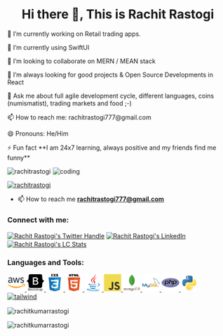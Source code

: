 
<h1 align="center"> Hi there 👋, This is Rachit Rastogi </h1>

  <p> 🔭 I’m currently working on Retail trading apps. </p>
  <p> 🌱 I’m currently using SwiftUI </P>
  <p> 👯 I’m looking to collaborate on MERN / MEAN stack </p>
  <p> 🤔 I’m always looking for good projects & Open Source Developments in React </p>
  <p> 💬 Ask me about full agile development cycle, different languages, coins (numismatist), trading markets and food ;-) </p>
  <p> 📫 How to reach me: rachitrastogi777@gmail.com </p>
  <p> 😄 Pronouns: He/Him </p>
  <p> ⚡ Fun fact **I am 24x7 learning, always positive and my friends find me funny**</p>

<img  src="https://user-images.githubusercontent.com/55389276/140866485-8fb1c876-9a8f-4d6a-98dc-08c4981eaf70.gif" align="right" alt="coding" width="400">

<p align="left"> <img src="https://komarev.com/ghpvc/?username=rachitrastogi&label=Profile%20views&color=0e75b6&style=flat" alt="rachitrastogi" /> </p>

<p align="left"> <a href="https://twitter.com/rachitrastogi" target="blank"><img src="https://img.shields.io/twitter/follow/rachitrastogi?logo=twitter&style=for-the-badge" alt="rachitrastogi" /></a> </p>

- 📫 How to reach me **rachitrastogi777@gmail.com**

<h3 align="left">Connect with me:</h3>
<p align="left">
<a href="https://twitter.com/rachitrastogi" target="blank"><img align="center" src="https://raw.githubusercontent.com/rahuldkjain/github-profile-readme-generator/master/src/images/icons/Social/twitter.svg" alt="Rachit Rastogi's Twitter Handle" height="30" width="40" /></a>
<a href="https://www.linkedin.com/in/rachitrastogi/" target="blank"><img align="center" src="https://raw.githubusercontent.com/rahuldkjain/github-profile-readme-generator/master/src/images/icons/Social/linked-in-alt.svg" alt="Rachit Rastogi's LinkedIn" height="30" width="40" /></a>
<a href="https://leetcode.com/rachitkrastogi/" target="blank"><img align="center" src="https://raw.githubusercontent.com/rahuldkjain/github-profile-readme-generator/master/src/images/icons/Social/leet-code.svg" alt="Rachit Rastogi's LC Stats" height="30" width="40" /></a>
</p>

<h3 align="left">Languages and Tools:</h3>
<p align="left"> <a href="https://aws.amazon.com" target="_blank" rel="noreferrer"> <img src="https://raw.githubusercontent.com/devicons/devicon/master/icons/amazonwebservices/amazonwebservices-original-wordmark.svg" alt="aws" width="40" height="40"/> </a> <a href="https://getbootstrap.com" target="_blank" rel="noreferrer"> <img src="https://raw.githubusercontent.com/devicons/devicon/master/icons/bootstrap/bootstrap-plain-wordmark.svg" alt="bootstrap" width="40" height="40"/> </a> <a href="https://www.w3schools.com/css/" target="_blank" rel="noreferrer"> <img src="https://raw.githubusercontent.com/devicons/devicon/master/icons/css3/css3-original-wordmark.svg" alt="css3" width="40" height="40"/> </a> <a href="https://www.w3.org/html/" target="_blank" rel="noreferrer"> <img src="https://raw.githubusercontent.com/devicons/devicon/master/icons/html5/html5-original-wordmark.svg" alt="html5" width="40" height="40"/> </a> <a href="https://www.java.com" target="_blank" rel="noreferrer"> <img src="https://raw.githubusercontent.com/devicons/devicon/master/icons/java/java-original.svg" alt="java" width="40" height="40"/> </a> <a href="https://developer.mozilla.org/en-US/docs/Web/JavaScript" target="_blank" rel="noreferrer"> <img src="https://raw.githubusercontent.com/devicons/devicon/master/icons/javascript/javascript-original.svg" alt="javascript" width="40" height="40"/> </a> <a href="https://www.mongodb.com/" target="_blank" rel="noreferrer"> <img src="https://raw.githubusercontent.com/devicons/devicon/master/icons/mongodb/mongodb-original-wordmark.svg" alt="mongodb" width="40" height="40"/> </a> <a href="https://www.mysql.com/" target="_blank" rel="noreferrer"> <img src="https://raw.githubusercontent.com/devicons/devicon/master/icons/mysql/mysql-original-wordmark.svg" alt="mysql" width="40" height="40"/> </a> <a href="https://www.php.net" target="_blank" rel="noreferrer"> <img src="https://raw.githubusercontent.com/devicons/devicon/master/icons/php/php-original.svg" alt="php" width="40" height="40"/> </a> <a href="https://www.python.org" target="_blank" rel="noreferrer"> <img src="https://raw.githubusercontent.com/devicons/devicon/master/icons/python/python-original.svg" alt="python" width="40" height="40"/> </a> <a href="https://tailwindcss.com/" target="_blank" rel="noreferrer"> <img src="https://www.vectorlogo.zone/logos/tailwindcss/tailwindcss-icon.svg" alt="tailwind" width="40" height="40"/> </a> </p>

<p><img align="center" src="https://github-readme-stats.vercel.app/api/top-langs?username=rachitkumarrastogi&show_icons=true&locale=en&layout=compact" alt="rachitkumarrastogi" /></p>

<p><img align="center" src="https://github-readme-streak-stats.herokuapp.com/?user=rachitkumarrastogi&" alt="rachitkumarrastogi" /></p>
